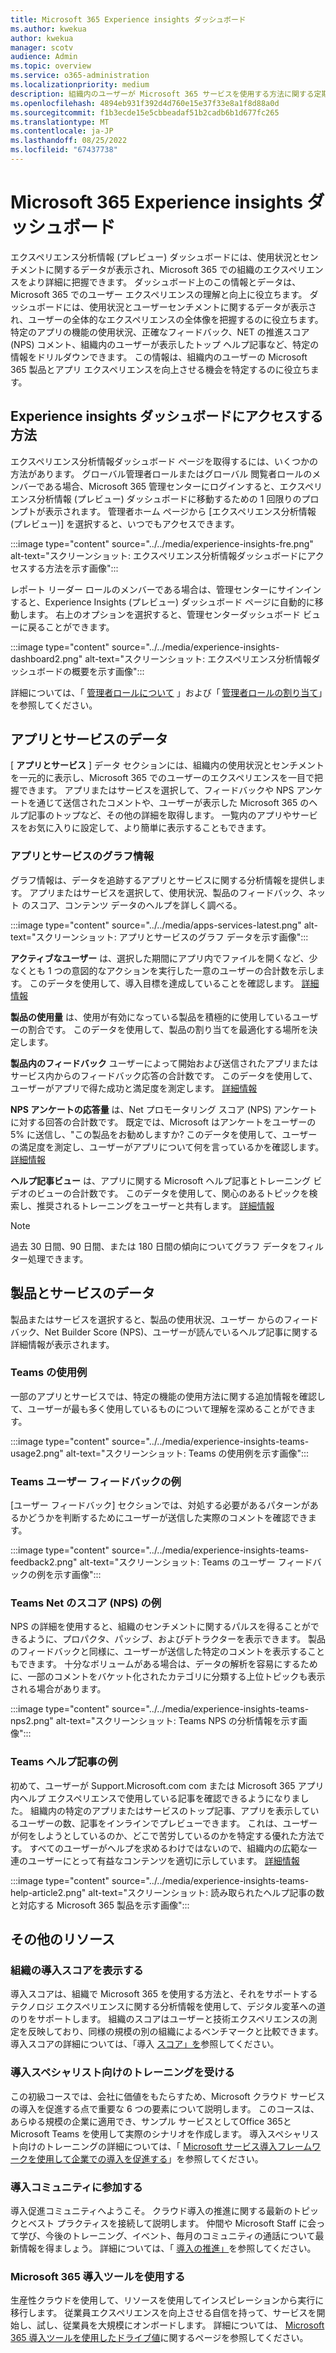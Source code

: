 ```yaml
---
title: Microsoft 365 Experience insights ダッシュボード
ms.author: kwekua
author: kwekua
manager: scotv
audience: Admin
ms.topic: overview
ms.service: o365-administration
ms.localizationpriority: medium
description: 組織内のユーザーが Microsoft 365 サービスを使用する方法に関する定期的なレポートを取得し、詳細な分析情報を得るために各グラフを詳しく調べてください。
ms.openlocfilehash: 4894eb931f392d4d760e15e37f33e8a1f8d88a0d
ms.sourcegitcommit: f1b3ecde15e5cbbeadaf51b2cadb6b1d677fc265
ms.translationtype: MT
ms.contentlocale: ja-JP
ms.lasthandoff: 08/25/2022
ms.locfileid: "67437738"
---
```

# <a name="microsoft-365-experience-insights-dashboard"></a>Microsoft 365 Experience insights ダッシュボード

エクスペリエンス分析情報 (プレビュー) ダッシュボードには、使用状況とセンチメントに関するデータが表示され、Microsoft 365 での組織のエクスペリエンスをより詳細に把握できます。 ダッシュボード上のこの情報とデータは、Microsoft 365 でのユーザー エクスペリエンスの理解と向上に役立ちます。 ダッシュボードには、使用状況とユーザーセンチメントに関するデータが表示され、ユーザーの全体的なエクスペリエンスの全体像を把握するのに役立ちます。 特定のアプリの機能の使用状況、正確なフィードバック、NET の推進スコア (NPS) コメント、組織内のユーザーが表示したトップ ヘルプ記事など、特定の情報をドリルダウンできます。 この情報は、組織内のユーザーの Microsoft 365 製品とアプリ エクスペリエンスを向上させる機会を特定するのに役立ちます。

<!--To learn more about adoption and training for users in your organization, see [Experience insights help article report](experience-insights-help-articles.md). -->

## <a name="how-to-get-to-the-experience-insights-dashboard"></a>Experience insights ダッシュボードにアクセスする方法

エクスペリエンス分析情報ダッシュボード ページを取得するには、いくつかの方法があります。 グローバル管理者ロールまたはグローバル 閲覧者ロールのメンバーである場合、Microsoft 365 管理センターにログインすると、エクスペリエンス分析情報 (プレビュー) ダッシュボードに移動するための 1 回限りのプロンプトが表示されます。 管理者ホーム ページから [エクスペリエンス分析情報 (プレビュー)] を選択すると、いつでもアクセスできます。

:::image type="content" source="../../media/experience-insights-fre.png" alt-text="スクリーンショット: エクスペリエンス分析情報ダッシュボードにアクセスする方法を示す画像":::

レポート リーダー ロールのメンバーである場合は、管理センターにサインインすると、Experience Insights (プレビュー) ダッシュボード ページに自動的に移動します。 右上のオプションを選択すると、管理センターダッシュボード ビューに戻ることができます。

:::image type="content" source="../../media/experience-insights-dashboard2.png" alt-text="スクリーンショット: エクスペリエンス分析情報ダッシュボードの概要を示す画像":::

詳細については、「 [管理者ロールについて](../add-users/about-admin-roles.md) 」および「 [管理者ロールの割り当て](../add-users/assign-admin-roles.md)」を参照してください。

## <a name="apps-and-services-data"></a>アプリとサービスのデータ

[ **アプリとサービス** ] データ セクションには、組織内の使用状況とセンチメントを一元的に表示し、Microsoft 365 でのユーザーのエクスペリエンスを一目で把握できます。 アプリまたはサービスを選択して、フィードバックや NPS アンケートを通じて送信されたコメントや、ユーザーが表示した Microsoft 365 のヘルプ記事のトップなど、その他の詳細を取得します。 一覧内のアプリやサービスをお気に入りに設定して、より簡単に表示することもできます。

### <a name="apps-and-services-chart-information"></a>アプリとサービスのグラフ情報

グラフ情報は、データを追跡するアプリとサービスに関する分析情報を提供します。 アプリまたはサービスを選択して、使用状況、製品のフィードバック、ネット のスコア、コンテンツ データのヘルプを詳しく調べる。

:::image type="content" source="../../media/apps-services-latest.png" alt-text="スクリーンショット: アプリとサービスのグラフ データを示す画像":::

**アクティブなユーザー** は、選択した期間にアプリ内でファイルを開くなど、少なくとも 1 つの意図的なアクションを実行した一意のユーザーの合計数を示します。 このデータを使用して、導入目標を達成していることを確認します。 [詳細情報](../activity-reports/active-users-ww.md)

**製品の使用量** は、使用が有効になっている製品を積極的に使用しているユーザーの割合です。 このデータを使用して、製品の割り当てを最適化する場所を決定します。

**製品内のフィードバック** ユーザーによって開始および送信されたアプリまたはサービス内からのフィードバック応答の合計数です。 このデータを使用して、ユーザーがアプリで得た成功と満足度を測定します。 [詳細情報](feedback-user-control.md)

**NPS アンケートの応答量** は、Net プロモータリング スコア (NPS) アンケートに対する回答の合計数です。 既定では、Microsoft はアンケートをユーザーの 5% に送信し、"この製品をお勧めしますか? このデータを使用して、ユーザーの満足度を測定し、ユーザーがアプリについて何を言っているかを確認します。 [詳細情報](../manage/manage-feedback-product-insights.md)

**ヘルプ記事ビュー** は、アプリに関する Microsoft ヘルプ記事とトレーニング ビデオのビューの合計数です。 このデータを使用して、関心のあるトピックを検索し、推奨されるトレーニングをユーザーと共有します。 [詳細情報](experience-insights-help-articles.md)

> [!NOTE]
> 過去 30 日間、90 日間、または 180 日間の傾向についてグラフ データをフィルター処理できます。

## <a name="products-and-services-data"></a>製品とサービスのデータ

製品またはサービスを選択すると、製品の使用状況、ユーザー からのフィードバック、Net Builder Score (NPS)、ユーザーが読んでいるヘルプ記事に関する詳細情報が表示されます。

### <a name="teams-usage-example"></a>Teams の使用例

一部のアプリとサービスでは、特定の機能の使用方法に関する追加情報を確認して、ユーザーが最も多く使用しているものについて理解を深めることができます。

:::image type="content" source="../../media/experience-insights-teams-usage2.png" alt-text="スクリーンショット: Teams の使用例を示す画像":::

### <a name="teams-user-feedback-example"></a>Teams ユーザー フィードバックの例

[ユーザー フィードバック] セクションでは、対処する必要があるパターンがあるかどうかを判断するためにユーザーが送信した実際のコメントを確認できます。

:::image type="content" source="../../media/experience-insights-teams-feedback2.png" alt-text="スクリーンショット: Teams のユーザー フィードバックの例を示す画像":::

### <a name="teams-net-promoter-score-nps-example"></a>Teams Net のスコア (NPS) の例

NPS の詳細を使用すると、組織のセンチメントに関するパルスを得ることができるように、プロパクタ、パッシブ、およびデトラクターを表示できます。 製品のフィードバックと同様に、ユーザーが送信した特定のコメントを表示することもできます。 十分なボリュームがある場合は、データの解析を容易にするために、一部のコメントをバケット化されたカテゴリに分類する上位トピックも表示される場合があります。

:::image type="content" source="../../media/experience-insights-teams-nps2.png" alt-text="スクリーンショット: Teams NPS の分析情報を示す画像":::

### <a name="teams-help-article-example"></a>Teams ヘルプ記事の例

初めて、ユーザーが Support.Microsoft.com com または Microsoft 365 アプリ内ヘルプ エクスペリエンスで使用している記事を確認できるようになりました。 組織内の特定のアプリまたはサービスのトップ記事、アプリを表示しているユーザーの数、記事をインラインでプレビューできます。 これは、ユーザーが何をしようとしているのか、どこで苦労しているのかを特定する優れた方法です。 すべてのユーザーがヘルプを求めるわけではないので、組織内の広範な一連のユーザーにとって有益なコンテンツを適切に示しています。 [詳細情報](experience-insights-help-articles.md)

:::image type="content" source="../../media/experience-insights-teams-help-article2.png" alt-text="スクリーンショット: 読み取られたヘルプ記事の数と対応する Microsoft 365 製品を示す画像":::

## <a name="additional-resources"></a>その他のリソース

<!-- :::image type="content" source="../../media/additional-resources.png" alt-text="Screenshot: Image showing additional resources you can select"::: -->

### <a name="view-your-organizations-adoption-score"></a>組織の導入スコアを表示する

導入スコアは、組織で Microsoft 365 を使用する方法と、それをサポートするテクノロジ エクスペリエンスに関する分析情報を使用して、デジタル変革への道のりをサポートします。 組織のスコアはユーザーと技術エクスペリエンスの測定を反映しており、同様の規模の別の組織によるベンチマークと比較できます。 導入スコアの詳細については、「導入 [スコア」を](../adoption/adoption-score.md)参照してください。

### <a name="take-training-for-adoption-specialists"></a>導入スペシャリスト向けのトレーニングを受ける

この初級コースでは、会社に価値をもたらすため、Microsoft クラウド サービスの導入を促進する点で重要な 6 つの要素について説明します。 このコースは、あらゆる規模の企業に適用でき、サンプル サービスとしてOffice 365と Microsoft Teams を使用して実際のシナリオを作成します。 導入スペシャリスト向けのトレーニングの詳細については、「 [Microsoft サービス導入フレームワークを使用して企業での導入を促進する](/learn/paths/m365-service-adoption)」を参照してください。

### <a name="join-the-adoption-community"></a>導入コミュニティに参加する

導入促進コミュニティへようこそ。 クラウド導入の推進に関する最新のトピックとベスト プラクティスを接続して説明します。 仲間や Microsoft Staff に会って学び、今後のトレーニング、イベント、毎月のコミュニティの通話について最新情報を得ましょう。 詳細については、「 [導入の推進」](https://techcommunity.microsoft.com/t5/driving-adoption/ct-p/DrivingAdoption)を参照してください。

### <a name="use-the-microsoft-365-adoption-tools"></a>Microsoft 365 導入ツールを使用する

生産性クラウドを使用して、リソースを使用してインスピレーションから実行に移行します。 従業員エクスペリエンスを向上させる自信を持って、サービスを開始し、試し、従業員を大規模にオンボードします。 詳細については、 [Microsoft 365 導入ツールを使用したドライブ値](https://adoption.microsoft.com)に関するページを参照してください。
